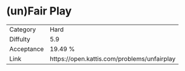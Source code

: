 # (un)Fair Play

<table>
    <tr>
        <td>Category</td>
        <td>Hard</td>
    </tr>
    <tr>
        <td>Diffulty</td>
        <td>5.9</td>
    </tr>
    <tr>
        <td>Acceptance</td>
        <td>19.49 %</td>
    </tr>
    <tr>
        <td>Link</td>
        <td>https://open.kattis.com/problems/unfairplay</td>
    </tr>
</table>
